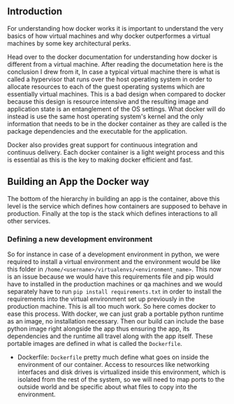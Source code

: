 ## Introduction
For understanding how docker works it is important to understand the very basics of how virtual machines and why docker outperformes a virtual machines by some key architectural perks. 

Head over to the docker documentation for understanding how docker is different from a virtual machine. After reading the documetation here is the conclusion I drew from it, In case a typical virtual machine there is what is called a hypervisor that runs over the host operating system in order to allocate resources to each of the guest operating systems which are essentially virtual machines. This is a bad design when compared to docker because this design is resource intensive and the resulting image and application state is an entanglement of the OS settings. What docker will do instead is use the same host operating system's kernel and the only information that needs to be in the docker container as they are called is the package dependencies and the executable for the application. 

Docker also provides great support for continuous integration and continuus delivery. Each docker container is a light weight process and this is essential as this is the key to making docker efficient and fast.

## Building an App the Docker way
The bottom of the hierarchy in building an app is the container, above this level is the service which defines how containers are supposed to behave in production. Finally at the top is the stack which defines interactions to all other services. 

### Defining a new development environment
So for instance in case of a development environment in python, we were required to install a virtual environment and the environment would be like this folder in `/home/<username>/virtualenvs/<environment_name>`. This now is an issue because we would have this requirements file and pip would have to installed in the production machines or qa machines and we would separately have to run `pip install requirements.txt` in order to install the requirements into the virtual environment set up previously in the production machine. This is all too much work. So here comes docker to ease this process. With docker, we can just grab a portable python runtime as an image, no installation necessary. Then our build can include the base python image right alongside the app thus ensuring the app, its dependencies and the runtime all travel along with the app itself. These portable images are defined in what is called the `Dockerfile`.

* Dockerfile: `Dockerfile` pretty much define what goes on inside the environment of our container. Access to resources like networking interfaces and disk drives is virtualized inside this environment, which is isolated from the rest of the system, so we will need to map ports to the outside world and be specific about what files to copy into the environment. 

